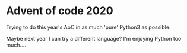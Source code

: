 # Advent of code 2020

Trying to do this year's AoC in as much 'pure' Python3 as possible. 

Maybe next year I can try a different language? I'm enjoying Python too much....